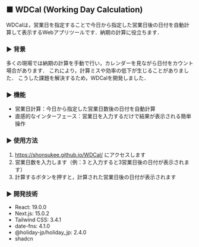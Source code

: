 ## ■ WDCal (Working Day Calculation)
WDCalは，営業日を指定することで今日から指定した営業日後の日付を自動計算して表示するWebアプリツールです．納期の計算に役立ちます．

### ▶︎ 背景
多くの現場では納期の計算を手動で行い，カレンダーを見ながら日付をカウント場合があります．
これにより，計算ミスや効率の低下が生じることがありました．
こうした課題を解決するため，WDCalを開発しました．

### ▶︎ 機能
- 営業日計算：今日から指定した営業日数後の日付を自動計算
- 直感的なインターフェース：営業日を入力するだけで結果が表示される簡単操作

### ▶︎ 使用方法
1. https://shonsukee.github.io/WDCal/ にアクセスします
2. 営業日数を入力します（例：3 と入力すると3営業日後の日付が表示されます）
3. 計算するボタンを押すと，計算された営業日後の日付が表示されます

### ▶︎ 開発技術
- React: 19.0.0
- Next.js: 15.0.2
- Tailwind CSS: 3.4.1
- date-fns: 4.1.0
- @holiday-jp/holiday_jp: 2.4.0
- shadcn

